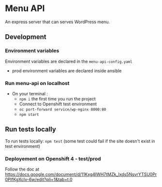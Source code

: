 # Menu API

An express server that can serves WordPress menu.

## Development

### Environment variables

Environment variables are declared in the `menu-api-config.yaml`
- prod environment variables are declared inside ansible

### Run menu-api on localhost
- On your terminal :
  - `npm i` the first time you run the project
  - Connect to Openshift test environment
  - `oc port-forward service/wp-nginx 8000:80`
  - `npm start`

## Run tests locally

To run tests locally:
`npm test` (some test could fail if the site doesn't exist in test environment)

### Deployement on Openshift 4 - test/prod
Follow the doc at https://docs.google.com/document/d/11Kxg4IWH7tMZk_lxds5NsvrYTSU0Pr0PIfKgXcIv-6w/edit?pli=1&tab=t.0
